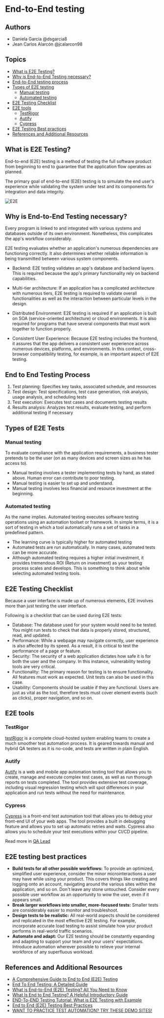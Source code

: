 # End-to-End testing

## Authors

- Daniela García @dsgarcia8
- Jean Carlos Alarcón @jcalarcon98

## Topics

- [What is E2E Testing?](#what-is-e2e-testing)
- [Why is End-to-End Testing necessary?](#why-is-end-to-end-testing-necessary)
- [End-to-End testing process](#end-to-end-testing-process)
- [Types of E2E testing](#types-of-e2e-tests)
  - [Manual testing](#manual-testing)
  - [Automated testing](#automated-testing)
- [E2E Testing Checklist](#e2e-testing-checklist)
- [E2E tools](#e2e-tools)
  - [TestRigor](#testrigor)
  - [Autify](#autify)
  - [Cypress](#cypress)
- [E2E Testing Best practices](#e2e-testing-best-practices)
- [References and Additional Resources](#references-and-additional-resources)

## What is E2E Testing?

End-to-end (E2E) testing is a method of testing the full software product from beginning to end to guarantee that the application flow operates as planned.

The primary goal of end-to-end (E2E) testing is to simulate the end user's experience while validating the system under test and its components for integration and data integrity.

![E2E](https://www.perfecto.io/sites/default/files/image/2021-01/image001-1-768x432.png)

## Why is End-to-End Testing necessary?

Every program is linked to and integrated with various systems and databases outside of its own environment. Nonetheless, this complicates the app's workflow considerably.

E2E testing evaluates whether an application's numerous dependencies are functioning correctly. It also determines whether reliable information is being transmitted between various system components.

- Backend: E2E testing validates an app's database and backend layers. This is required because the app's primary functionality rely on backend capabilities.
- Multi-tier architecture: If an application has a complicated architecture with numerous tiers, E2E testing is required to validate overall functionalities as well as the interaction between particular levels in the design.

- Distributed Environment: E2E testing is required if an application is built on SOA (service-oriented architecture) or cloud environments. It is also required for programs that have several components that must work together to function properly.

- Consistent User Experience: Because E2E testing includes the frontend, it assures that the app delivers a consistent user experience across numerous devices, platforms, and environments. In this context, cross-browser compatibility testing, for example, is an important aspect of E2E testing.

## End to End Testing Process

1. Test planning: Specifies key tasks, associated schedule, and resources
2. Test design: Test specifications, test case generation, risk analysis, usage analysis, and scheduling tests
3. Test execution: Executes test cases and documents testing results
4. Results analysis: Analyzes test results, evaluate testing, and perform additional testing if necessary

## Types of E2E Tests

### Manual testing

To evaluate compliance with the application requirements, a business tester pretends to be the user (on as many devices and screen sizes as he has access to).

- Manual testing involves a tester implementing tests by hand, as stated above. Human error can contribute to poor testing.
- Manual testing is easier to set up and understand.
- Manual testing involves less financial and resource investment at the beginning.

### Automated testing

As the name implies. Automated testing executes software testing operations using an automation toolset or framework. In simple terms, it is a sort of testing in which a tool automatically runs a set of tasks in a predefined pattern.

- The learning curve is typically higher for automated testing
- Automated tests are run automatically. In many cases, automated tests can be more accurate.
- Although automated testing requires a higher initial investment, it provides tremendous ROI (Return on investment) as your testing process scales and develops. This is something to think about while selecting automated testing tools.

## E2E Testing Checklist

Because a user interface is made up of numerous elements, E2E involves more than just testing the user interface.

Following is a checklist that can be used during E2E tests:

- Database: The database used for your system would need to be tested. You might run tests to check that data is properly stored, structured, read, and updated.
- Performance: While a webpage may navigate correctly, user experience is also affected by its speed. As a result, it is critical to test the performance of a page or feature.
- Security: The security of a web application dictates how safe it is for both the user and the company. In this instance, vulnerability testing tools are very critical.
- Functionality: The primary reason for testing is to ensure functionality. All features must work as expected. Unit tests can also be used in this case.
- Usability: Components should be usable if they are functional. Users are just as vital as the tool, therefore tests must cover element events (such as clicks), proper navigation, and so on.

## E2E tools

### TestRigor

[testRigor](https://testrigor.com/?utm_campaign=theQAlead&utm_source=qalead&utm_medium=e2etesting) is a complete cloud-hosted system enabling teams to create a much smoother test automation process. It is geared towards manual and hybrid QA testers as it is no-code, and tests are written in plain English.

### Autify

[Autify](https://ai.autify.com/?r=qal-etett) is a web and mobile app automation testing tool that allows you to create, manage and execute complex test cases, as well as run thorough reports on tests completed. The tool provides extensive test coverage, including visual regression testing which will spot differences in your application and run tests without the need for maintenance.

### Cypress

[Cypress](https://www.cypress.io/?r=qal-etett) is a front-end test automation tool that allows you to debug your front-end UI of your web apps. The tool provides a built in debugging feature and allows you to set up automatic retries and waits. Cypress also allows you to schedule your test executions within your CI/CD pipeline.

Read more in [QA Lead](https://theqalead.com/tools/best-end-to-end-testing-tools/)

## E2E testing best practices

- **Build tests for all other possible workflows:** To provide an optimized, simplified user experience, consider the minor microinteractions a user may have while using your product. This covers things like creating and logging onto an account, navigating around the various sites within the application, and so on. Don't leave any stone untouched. Consider every possible user workflow as an opportunity to wow the user, even if it appears small.
- **Break larger workflows into smaller, more-focused tests:** Smaller tests are considerably easier to monitor and troubleshoot.
- **Design tests to be realistic:** All real-world aspects should be considered and replicated in the most effective E2E testing. For example, incorporate accurate load testing to assist simulate how your product performs in real-world traffic scenarios.
- **Automate and adapt:** Our E2E testing should be constantly expanding and adapting to support your team and your users' expectations. Introduce automation wherever possible to relieve your internal workforce of any superfluous workload.

## References and Additional Resources

- [A Comprehensive Guide to End to End (E2E) Testing](https://www.perfecto.io/blog/comprehensive-guide-end-end-e2e-testing)
- [End To End Testing: A Detailed Guide](https://www.browserstack.com/guide/end-to-end-testing)
- [What is End-to-End (E2E) Testing? All You Need to Know](https://katalon.com/resources-center/blog/end-to-end-e2e-testing)
- [What Is End to End Testing? A Helpful Introductory Guide](https://www.testim.io/blog/end-to-end-testing-guide/)
- [END-To-END Testing Tutorial: What is E2E Testing with Example](https://www.guru99.com/end-to-end-testing.html)
- [End to End (E2E) Testing Best Practices](https://www.pagerduty.com/blog/end-to-end-e2e-testing-best-practices/)
- [WANT TO PRACTICE TEST AUTOMATION? TRY THESE DEMO SITES!](https://automationpanda.com/2021/12/29/want-to-practice-test-automation-try-these-demo-sites/)
